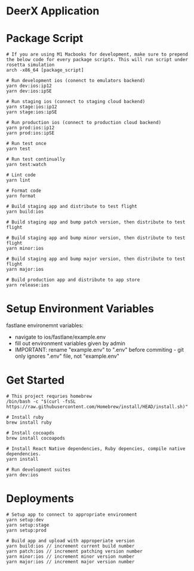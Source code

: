 # DeerX Application

# Package Script

```
# If you are using M1 Macbooks for development, make sure to prepend the below code for every package scripts. This will run script under rosetta simulation
arch -x86_64 [package_script]

# Run development ios (conenct to emulators backend)
yarn dev:ios:ip12
yarn dev:ios:ipSE

# Run staging ios (connect to staging cloud backend)
yarn stage:ios:ip12
yarn stage:ios:ipSE

# Run production ios (connect to production cloud backend)
yarn prod:ios:ip12
yarn prod:ios:ipSE

# Run test once
yarn test

# Run test continually
yarn test:watch

# Lint code
yarn lint

# Format code
yarn format

# Build staging app and distribute to test flight
yarn build:ios

# Build staging app and bump patch version, then distribute to test flight

# Build staging app and bump minor version, then distribute to test flight
yarn minor:ios

# Build staging app and bump major version, then distribute to test flight
yarn major:ios

# Build production app and distribute to app store
yarn release:ios
```

# Setup Environment Variables

fastlane environemnt variables:

- navigate to ios/fastlane/example.env
- fill out environment variables given by admin
- IMPORTANT: rename "example.env" to ".env" before commiting - git only ignores ".env" file, not "example.env"

# Get Started

```
# This project requries homebrew
/bin/bash -c "$(curl -fsSL https://raw.githubusercontent.com/Homebrew/install/HEAD/install.sh)"

# Install ruby
brew install ruby

# Install cocoapds
brew install cocoapods

# Install React Native dependencies, Ruby depencies, compile native dependencies.
yarn install

# Run development suites
yarn dev:ios
```

# Deployments

```
# Setup app to connect to appropriate environment
yarn setup:dev
yarn setup:stage
yarn setup:prod

# Build app and upload with approperiate version
yarn build:ios // increment current build number
yarn patch:ios // increment patching version number
yarn minor:ios // increment minor version number
yarn major:ios // increment major version number
```
